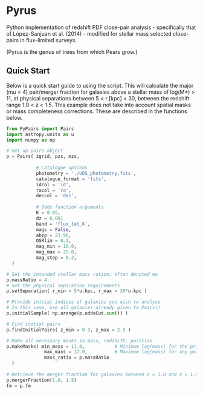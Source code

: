 # Pyrus
Python implementation of redshift PDF close-pair analysis - specifically that of López-Sanjuan et al. (2014) - modified for stellar mass selected close-pairs in flux-limited surveys.

(Pyrus is the genus of trees from which Pears grow.)

## Quick Start
Below is a quick start guide to using the script. This will calculate the major (mu = 4) pair/merger fraction for galaxies above a stellar mass of log(M*) > 11, at physical separations between 5 < r [kpc] < 30, between the redshift range 1.0 < z < 1.5. This example does not take into account spatial masks or mass completeness corrections. These are described in the functions below.

```python
from PyPairs import Pairs
import astropy.units as u
import numpy as np

# Set up pairs object
p = Pairs( zgrid, pzs, mzs,
           
           # Catalogue options
           photometry = './UDS_photometry.fits',
           catalogue_format = 'fits',
           idcol = 'id',
           racol = 'ra',
           deccol = 'dec',
           
           # Odds function arguments
           K = 0.05,
           dz = 0.001
           band = 'flux_tot_K',
           mags = False,
           abzp = 23.90,
           OSRlim = 0.3,
           mag_min = 16.0,
           mag_max = 25.0,
           mag_step = 0.2,
  )

# Set the intended stellar mass ration, often denoted mu
p.massRatio = 4.
# Set the physical separation requirements
p.setSeparation( r_min = 5*u.kpc, r_max = 30*u.kpc )

# Provide initial indices of galaxies you wish to analyse
# In this case, use all galaxies already given to Pairs()
p.initialSample( np.arange(p.oddsCut.sum()) )

# Find initial pairs
p.findInitialPairs( z_min = 0.3, z_max = 2.5 )

# Make all necessary masks in mass, redshift, position
p.makeMasks( min_mass = 11.0,           # Minimum log(mass) for the primary sample
              max_mass = 12.0,          # Maximum log(mass) for any galaxy
              mass_ratio = p.massRatio
  )
  
# Retrieve the merger fraction for galaxies between z = 1.0 and z = 1.5
p.mergerFraction(1.0, 1.5)
fm = p.fm
```
